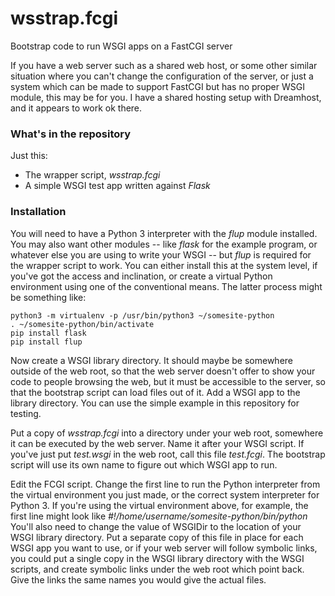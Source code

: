 # wsstrap.fcgi
Bootstrap code to run WSGI apps on a FastCGI server

If you have a web server such as a shared web host, or some other similar situation where you can't change the configuration of the server, or just a system which can be made to support FastCGI but has no proper WSGI module, this may be for you.  I have a shared hosting setup with Dreamhost, and it appears to work ok there.

### What's in the repository

Just this:

   * The wrapper script, *wsstrap.fcgi*
   * A simple WSGI test app written against *Flask*

### Installation

You will need to have a Python 3 interpreter with the *flup* module installed.  You may also want other modules -- like *flask* for the example program, or whatever else you are using to write your WSGI -- but *flup* is required for the wrapper script to work.  You can either install this at the system level, if you've got the access and inclination, or create a virtual Python environment using one of the conventional means.  The latter process might be something like:

```
python3 -m virtualenv -p /usr/bin/python3 ~/somesite-python
. ~/somesite-python/bin/activate
pip install flask
pip install flup
```

Now create a WSGI library directory.  It should maybe be somewhere outside of the web root, so that the web server doesn't offer to show your code to people browsing the web, but it must be accessible to the server, so that the bootstrap script can load files out of it.  Add a WSGI app to the library directory.  You can use the simple example in this repository for testing.

Put a copy of *wsstrap.fcgi* into a directory under your web root, somewhere it can be executed by the web server.  Name it after your WSGI script.  If you've just put *test.wsgi* in the web root, call this file *test.fcgi*.  The bootstrap script will use its own name to figure out which WSGI app to run.

Edit the FCGI script.  Change the first line to run the Python interpreter from the virtual environment you just made, or the correct system interpreter for Python 3.  If you're using the virtual environment above, for example, the first line might look like *#!/home/username/somesite-python/bin/python*  You'll also need to change the value of WSGIDir to the location of your WSGI library directory.  Put a separate copy of this file in place for each WSGI app you want to use, or if your web server will follow symbolic links, you could put a single copy in the WSGI library directory with the WSGI scripts, and create symbolic links under the web root which point back.  Give the links the same names you would give the actual files.
